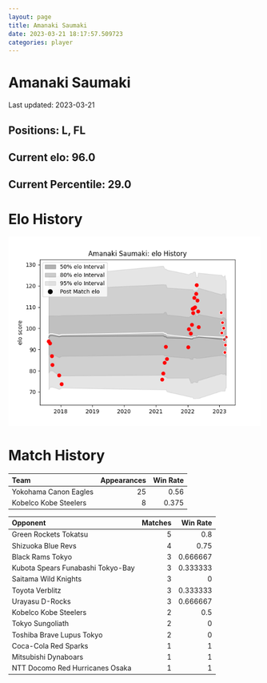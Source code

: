 ```yaml
---  
layout: page  
title: Amanaki Saumaki  
date: 2023-03-21 18:17:57.509723  
categories: player  
---
```

# Amanaki Saumaki


Last updated: 2023-03-21
## Positions: L, FL

## Current elo: 96.0

## Current Percentile: 29.0

# Elo History


![elo history](history_AmanakiSaumaki.png)
# Match History


| Team                  |   Appearances |   Win Rate |
|:----------------------|--------------:|-----------:|
| Yokohama Canon Eagles |            25 |      0.56  |
| Kobelco Kobe Steelers |             8 |      0.375 |

| Opponent                          |   Matches |   Win Rate |
|:----------------------------------|----------:|-----------:|
| Green Rockets Tokatsu             |         5 |   0.8      |
| Shizuoka Blue Revs                |         4 |   0.75     |
| Black Rams Tokyo                  |         3 |   0.666667 |
| Kubota Spears Funabashi Tokyo-Bay |         3 |   0.333333 |
| Saitama Wild Knights              |         3 |   0        |
| Toyota Verblitz                   |         3 |   0.333333 |
| Urayasu D-Rocks                   |         3 |   0.666667 |
| Kobelco Kobe Steelers             |         2 |   0.5      |
| Tokyo Sungoliath                  |         2 |   0        |
| Toshiba Brave Lupus Tokyo         |         2 |   0        |
| Coca-Cola Red Sparks              |         1 |   1        |
| Mitsubishi Dynaboars              |         1 |   1        |
| NTT Docomo Red Hurricanes Osaka   |         1 |   1        |